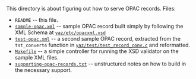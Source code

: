 This directory is about figuring out how to serve OPAC records. Files:

* `README` -- this file.
* [`sample-opac.xml`](sample-opac.xml) -- sample OPAC record built simply by following the XML Schema at [`yaz/etc/opacxml.xsd`](https://github.com/indexdata/yaz/blob/master/etc/opacxml.xsd)
* [`test-opac.xml`](test-opac.xml) -- a second sample OPAC record, extracted from the `tst_convert4` function in [`yaz/test/test_record_conv.c`](https://github.com/indexdata/yaz/blob/master/test/test_record_conv.c) and reformatted.
* [`Makefile`](Makefile) -- a simple controller for running the XSD validator on the sample XML files.
* [`supporting-opac-records.txt`](supporting-opac-records.txt) -- unstructured notes on how to build in the necessary support.


